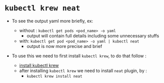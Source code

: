 # `kubectl krew neat`

- To see the output yaml more briefly, ex:
  - without : `kubectl get pods <pod_name> -o yaml`
    - output will contain full details including some unnecessary stuffs
  - with: `kubectl get pod <pod_name> -o yaml | kubectl neat`
    - output is now more precise and brief

- To use this we need to first install `kubectl krew`, to do that follow :
  - [install kubectl krew](https://krew.sigs.k8s.io/docs/user-guide/setup/install/)
  - after installing `kubectl krew` we need to install `neat` plugin, by :
    - `kubectl krew install neat`